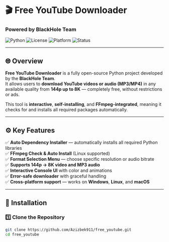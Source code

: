 # 🎬 Free YouTube Downloader  
### Powered by **BlackHole Team**

![Python](https://img.shields.io/badge/Python-3.8%2B-blue?logo=python)
![License](https://img.shields.io/badge/License-MIT-green)
![Platform](https://img.shields.io/badge/Platform-Windows%20%7C%20Linux%20%7C%20macOS-orange)
![Status](https://img.shields.io/badge/Status-Stable-brightgreen)

---

## 🌐 Overview
**Free YouTube Downloader** is a fully open-source Python project developed by the **BlackHole Team**.  
It allows users to **download YouTube videos or audio (MP3/MP4)** in any available quality from **144p up to 8K** — completely free, without restrictions or ads.

This tool is **interactive**, **self-installing**, and **FFmpeg-integrated**, meaning it checks for and installs all required packages automatically.

---

## ⚙️ Key Features

✅ **Auto Dependency Installer** — automatically installs all required Python libraries  
✅ **FFmpeg Check & Auto Install** (Linux supported)  
✅ **Format Selection Menu** — choose specific resolution or audio bitrate  
✅ **Supports 144p → 8K video and MP3 audio**  
✅ **Interactive Console UI** with color and animations  
✅ **Error-safe downloader** with graceful handling  
✅ **Cross-platform support** — works on **Windows**, **Linux**, and **macOS**  

---

## 🚀 Installation

### 1️⃣ Clone the Repository
```bash
git clone https://github.com/Azizbek911/free_youtube.git
cd free_youtube
